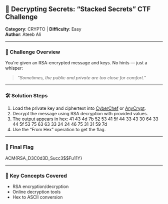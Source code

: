 ## 🧩 Decrypting Secrets: “Stacked Secrets” CTF Challenge

**Category**: CRYPTO | **Difficulty**: Easy  
**Author**: Ateeb Ali

---

### 🔐 Challenge Overview

You're given an RSA-encrypted message and keys. No hints — just a whisper:
> _"Sometimes, the public and private are too close for comfort."_  

---

### 🛠️ Solution Steps

1. Load the private key and ciphertext into [CyberChef](https://gchq.github.io/CyberChef/) or [AnyCrypt](https://anycrypt.com/).
2. Decrypt the message using RSA decryption with provided values.
3. The output appears in hex:
  41 43 4d 7b 52 53 41 5f 44 33 43 30 64 33 44 5f 53 75 63 63 33 24 24 46 75 31 31 59 7d
4. Use the “From Hex” operation to get the flag.

---

### 🎯 Final Flag

ACM{RSA_D3C0d3D_Succ3$$Fu11Y}

---

### 🧠 Key Concepts Covered

- RSA encryption/decryption
- Online decryption tools
- Hex to ASCII conversion

